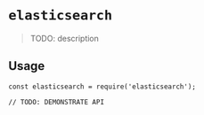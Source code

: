 # `elasticsearch`

> TODO: description

## Usage

```
const elasticsearch = require('elasticsearch');

// TODO: DEMONSTRATE API
```
